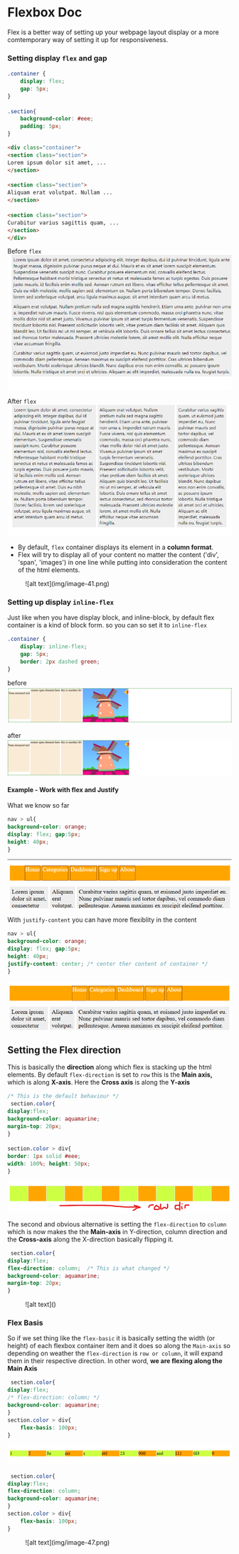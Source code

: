 # Flexbox Doc

Flex is a better way of setting up your webpage layout display or a more comtemporary way of setting it up for responsiveness.

### Setting display `flex` and gap

<div class="grid" markdown>

```css
.container {
    display: flex;
    gap: 5px;
}

.section{
    background-color: #eee;
    padding: 5px;
}
```

```html
<div class="container">
<section class="section">
Lorem ipsum dolor sit amet, ... 
</section>

<section class="section">
Aliquam erat volutpat. Nullam ...
</section>

<section class="section">
Curabitur varius sagittis quam, ...
</section>
</div>
```

Before `flex`
![alt text](img/image-39.png)

After `flex`
![alt text](img/image-40.png)
</div>

- By default, `flex` container displays its element in a **column format**.
- Flex will try to display all of your content no matter the content ('div', 'span', 'images') in one line while putting into consideration the content of the html elements.
  
<figure markdown>
![alt text](img/image-41.png)
</figure>

### Setting up  display `inline-flex`

Just like when you have display block, and inline-block, by default flex container is a kind of block form. so you can so set it to `inline-flex`

```css
.container {
    display: inline-flex;
    gap: 5px;
    border: 2px dashed green;
}

```

before
![alt text](img/image-42.png)

after
![alt text](img/image-43.png)

#### Example - Work with flex and Justify

What we know so far
```css
nav > ul{
background-color: orange;
display: flex; gap:5px; 
height: 40px;
}
```
![alt text](img/image-45.png)

With `justify-content` you can have more flexiblity in the content

```css
nav > ul{
background-color: orange;
display: flex; gap:5px; 
height: 40px;
justify-content: center; /* center ther content of container */
}
```
![alt text](img/image-44.png)

## Setting the Flex direction

This is basically the **direction** along which flex is stacking up the html elements. By default `flex-direction` is set to `row` this is the  **Main axis,** which is along **X-axis**. Here the **Cross axis** is along the **Y-axis** 
```css
/* This is the default behaviour */
 section.color{
display:flex; 
background-color: aquamarine;   
margin-top: 20px;        
}

section.color > div{
border: 1px solid #eee;
width: 100%; height: 50px;
}
```
![alt text](<img/Screenshot 2024-11-03 162159.png>)

The second and obvious alternative is setting the `flex-direction` to `column` which is now makes the the **Main-axis** in Y-direction, column direction and the **Cross-axis** along the X-direction basically flipping it.

```css
 section.color{
display:flex; 
flex-direction: column;  /* This is what changed */
background-color: aquamarine;   
margin-top: 20px;        
}
```
<figure markdown style="width: 400px">
![alt text](<img/Screenshot 2024-11-03 162617.png>)
</figure>

### Flex Basis

So if we set thing like the `flex-basic` it is basically setting the width (or height) of each flexbox container item and it does so along the `Main-axis` so depending on weather the `flex-direction` is `row or column`, it will expand them in their respective direction. In other word, **we are flexing along the Main Axis**

```css
 section.color{
display:flex; 
/* flex-direction: column; */
background-color: aquamarine;          
}
section.color > div{
    flex-basis: 100px;
}
```


![alt text](img/image-46.png)


```css
 section.color{
display:flex; 
flex-direction: column;
background-color: aquamarine;          
}
section.color > div{
    flex-basis: 100px;
}
```
<figure markdown style="width: 400px">
![alt text](img/image-47.png)
</figure>